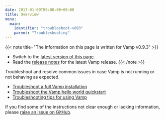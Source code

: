 ```yaml
---
date: 2017-01-09T09:00:00+00:00
title: Overview
menu:
  main:
    identifier: "troubleshoot-v093"
    parent: "Troubleshooting"
---
```


{{< note title="The information on this page is written for Vamp v0.9.3" >}}
* Switch to the [latest version of this page](/documentation/troubleshoot/overview).
* Read the [release notes](/documentation/release-notes/latest) for the latest Vamp release.
{{< /note >}}

Troubleshoot and resolve common issues in case Vamp is not running or not behaving as expected.

* [Troubleshoot a full Vamp installation](/documentation/troubleshoot/v0.9.3/full-vamp-installation)
* [Troubleshoot the Vamp hello world quickstart](/documentation/troubleshoot/v0.9.3/hello-world-quickstart)
* [Troubleshooting tips for using Vamp](/documentation/troubleshoot/v0.9.3/tips-for-using-vamp)

If you find some of the instructions not clear enough or lacking information, please [raise an issue on GitHub](https://github.com/magneticio/vamp.io/issues/new).
